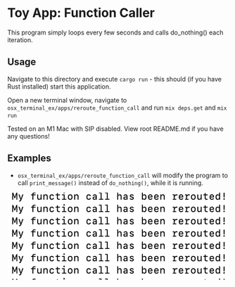# Toy App: Function Caller

This program simply loops every few seconds and calls do_nothing() each iteration.

## Usage

Navigate to this directory and execute `cargo run` - this should (if you have Rust installed) start this application.

Open a new terminal window, navigate to `osx_terminal_ex/apps/reroute_function_call` and run `mix deps.get` and `mix run`

Tested on an M1 Mac with SIP disabled. View root README.md if you have any questions!


## Examples

- `osx_terminal_ex/apps/reroute_function_call` will modify the program to call `print_message()` instead of `do_nothing()`, while it is running.

![Rerouted print message](screenshot.png)